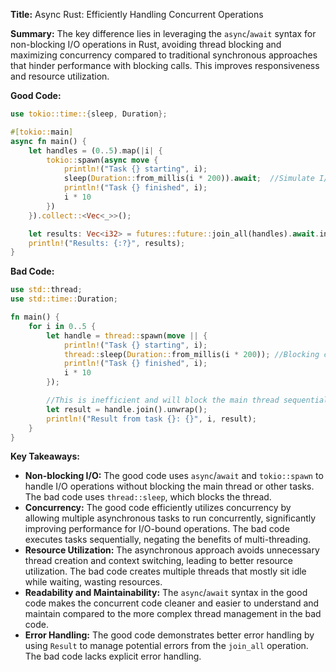 **Title:** Async Rust: Efficiently Handling Concurrent Operations

**Summary:**  The key difference lies in leveraging the `async`/`await` syntax for non-blocking I/O operations in Rust, avoiding thread blocking and maximizing concurrency compared to traditional synchronous approaches that hinder performance with blocking calls.  This improves responsiveness and resource utilization.


**Good Code:**

```rust
use tokio::time::{sleep, Duration};

#[tokio::main]
async fn main() {
    let handles = (0..5).map(|i| {
        tokio::spawn(async move {
            println!("Task {} starting", i);
            sleep(Duration::from_millis(i * 200)).await;  //Simulate I/O-bound task
            println!("Task {} finished", i);
            i * 10
        })
    }).collect::<Vec<_>>();

    let results: Vec<i32> = futures::future::join_all(handles).await.into_iter().collect::<Result<Vec<_>, _>>().unwrap();
    println!("Results: {:?}", results);
}

```

**Bad Code:**

```rust
use std::thread;
use std::time::Duration;

fn main() {
    for i in 0..5 {
        let handle = thread::spawn(move || {
            println!("Task {} starting", i);
            thread::sleep(Duration::from_millis(i * 200)); //Blocking call
            println!("Task {} finished", i);
            i * 10
        });

        //This is inefficient and will block the main thread sequentially
        let result = handle.join().unwrap();
        println!("Result from task {}: {}", i, result);
    }
}

```

**Key Takeaways:**

* **Non-blocking I/O:** The good code uses `async`/`await` and `tokio::spawn` to handle I/O operations without blocking the main thread or other tasks.  The bad code uses `thread::sleep`, which blocks the thread.
* **Concurrency:** The good code efficiently utilizes concurrency by allowing multiple asynchronous tasks to run concurrently, significantly improving performance for I/O-bound operations.  The bad code executes tasks sequentially, negating the benefits of multi-threading.
* **Resource Utilization:** The asynchronous approach avoids unnecessary thread creation and context switching, leading to better resource utilization. The bad code creates multiple threads that mostly sit idle while waiting, wasting resources.
* **Readability and Maintainability:** The `async`/`await` syntax in the good code makes the concurrent code cleaner and easier to understand and maintain compared to the more complex thread management in the bad code.
* **Error Handling:** The good code demonstrates better error handling by using `Result` to manage potential errors from the `join_all` operation.  The bad code lacks explicit error handling.


